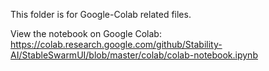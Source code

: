 This folder is for Google-Colab related files.

View the notebook on Google Colab: https://colab.research.google.com/github/Stability-AI/StableSwarmUI/blob/master/colab/colab-notebook.ipynb
